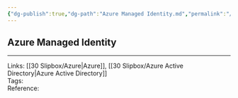 ```yaml
---
{"dg-publish":true,"dg-path":"Azure Managed Identity.md","permalink":"/azure-managed-identity/","tags":["notes"]}
---
```



## Azure Managed Identity

---

Links: [[30 Slipbox/Azure\|Azure]], [[30 Slipbox/Azure Active Directory\|Azure Active Directory]]  
Tags:  
Reference:
